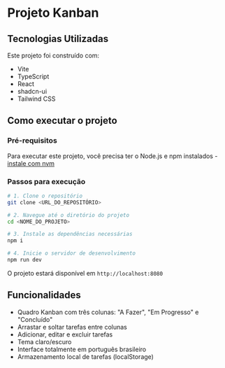 
# Projeto Kanban

## Tecnologias Utilizadas

Este projeto foi construído com:

- Vite
- TypeScript
- React
- shadcn-ui
- Tailwind CSS

## Como executar o projeto

### Pré-requisitos

Para executar este projeto, você precisa ter o Node.js e npm instalados - [instale com nvm](https://github.com/nvm-sh/nvm#installing-and-updating)

### Passos para execução

```sh
# 1. Clone o repositório
git clone <URL_DO_REPOSITÓRIO>

# 2. Navegue até o diretório do projeto
cd <NOME_DO_PROJETO>

# 3. Instale as dependências necessárias
npm i

# 4. Inicie o servidor de desenvolvimento
npm run dev
```

O projeto estará disponível em `http://localhost:8080`

## Funcionalidades

- Quadro Kanban com três colunas: "A Fazer", "Em Progresso" e "Concluído"
- Arrastar e soltar tarefas entre colunas
- Adicionar, editar e excluir tarefas
- Tema claro/escuro
- Interface totalmente em português brasileiro
- Armazenamento local de tarefas (localStorage)
